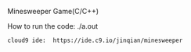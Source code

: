 Minesweeper Game(C/C++)

How to run the code:  ./a.out


    cloud9 ide:  https://ide.c9.io/jinqian/minesweeper